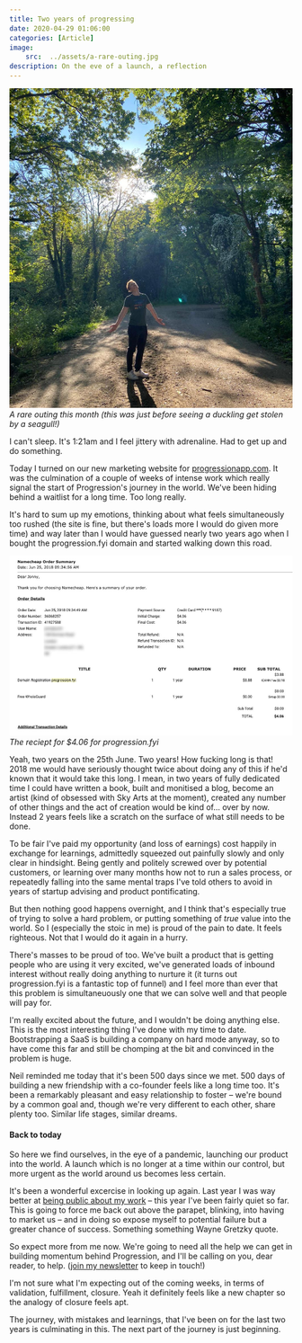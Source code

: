 ```yaml
---
title: Two years of progressing
date: 2020-04-29 01:06:00
categories: [Article]
image:
    src:  ../assets/a-rare-outing.jpg
description: On the eve of a launch, a reflection
---
```


![A rare outing this month (this was just before seeing a duckling get stolen by a seagull!)](../../assets/a-rare-outing.jpg)*A rare outing this month (this was just before seeing a duckling get stolen by a seagull!)*

I can't sleep. It's 1:21am and I feel jittery with adrenaline. Had to get up and do something.

Today I turned on our new marketing website for [progressionapp.com](https://progressionapp.com). It was the culmination of a couple of weeks of intense work which really signal the start of Progression's journey in the world. We've been hiding behind a waitlist for a long time. Too long really.

It's hard to sum up my emotions, thinking about what feels simultaneously too rushed (the site is fine, but there's loads more I would do given more time) and way later than I would have guessed nearly two years ago when I bought the progression.fyi domain and started walking down this road.

![The reciept for $4.06 for progression.fyi](../../assets/domain.jpg)*The reciept for $4.06 for progression.fyi*

Yeah, two years on the 25th June. Two years! How fucking long is that! 2018 me would have seriously thought twice about doing any of this if he'd known that it would take this long. I mean, in two years of fully dedicated time I could have written a book, built and monitised a blog, become an artist (kind of obsessed with Sky Arts at the moment), created any number of other things and the act of creation would be kind of... over by now. Instead 2 years feels like a scratch on the surface of what still needs to be done.

To be fair I've paid my opportunity (and loss of earnings) cost happily in exchange for learnings, admittedly squeezed out painfully slowly and only clear in hindsight. Being gently and politely screwed over by potential customers, or learning over many months how not to run a sales process, or repeatedly falling into the same mental traps I've told others to avoid in years of startup advising and product pontificating.

But then nothing good happens overnight, and I think that's especially true of trying to solve a hard problem, or putting something of _true_ value into the world. So I (especially the stoic in me) is proud of the pain to date. It feels righteous. Not that I would do it again in a hurry.

There's masses to be proud of too. We've built a product that is getting people who are using it very excited, we've generated loads of inbound interest without really doing anything to nurture it (it turns out progression.fyi is a fantastic top of funnel) and I feel more than ever that this problem is simultaneuously one that we can solve well and that people will pay for.

I'm really excited about the future, and I wouldn't be doing anything else. This is the most interesting thing I've done with my time to date. Bootstrapping a SaaS is building a company on hard mode anyway, so to have come this far and still be chomping at the bit and convinced in the problem is huge.

Neil reminded me today that it's been 500 days since we met. 500 days of building a new friendship with a co-founder feels like a long time too. It's been a remarkably pleasant and easy relationship to foster – we're bound by a common goal and, though we're very different to each other, share plenty too. Similar life stages, similar dreams.

#### Back to today

So here we find ourselves, in the eye of a pandemic, launching our product into the world. A launch which is no longer at a time within our control, but more urgent as the world around us becomes less certain.

It's been a wonderful excercise in looking up again. Last year I was way better at [being public about my work](/talk-climbing-your-mountain/) – this year I've been fairly quiet so far. This is going to force me back out above the parapet, blinking, into having to market us – and in doing so expose myself to potential failure but a greater chance of success. Something something Wayne Gretzky quote.

So expect more from me now. We're going to need all the help we can get in building momentum behind Progression, and I'll be calling on you, dear reader, to help. ([join my newsletter](/newsletter) to keep in touch!)

I'm not sure what I'm expecting out of the coming weeks, in terms of validation, fulfillment, closure. Yeah it definitely feels like a new chapter so the analogy of closure feels apt.

The journey, with mistakes and learnings, that I've been on for the last two years is culminating in this. The next part of the journey is just beginning.


